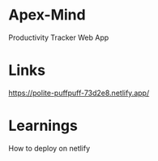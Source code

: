 # Apex-Mind
Productivity Tracker Web App

# Links
https://polite-puffpuff-73d2e8.netlify.app/

# Learnings
How to deploy on netlify
